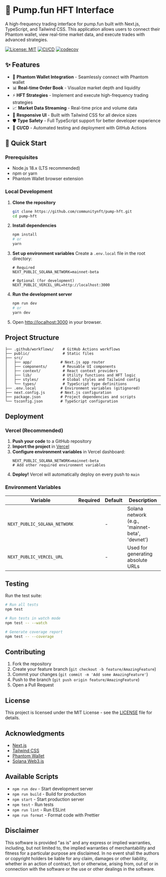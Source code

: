 # 🚀 Pump.fun HFT Interface

A high-frequency trading interface for pump.fun built with Next.js, TypeScript, and Tailwind CSS. This application allows users to connect their Phantom wallet, view real-time market data, and execute trades with advanced strategies.

[![License: MIT](https://img.shields.io/badge/License-MIT-yellow.svg)](https://opensource.org/licenses/MIT)
[![CI/CD](https://github.com/communitynft/pump-hft/actions/workflows/ci.yml/badge.svg)](https://github.com/communitynft/pump-hft/actions)
[![codecov](https://codecov.io/gh/communitynft/pump-hft/graph/badge.svg?token=d725986f-d082-444b-9b3b-3b91f12e1564)](https://codecov.io/gh/communitynft/pump-hft)

## ✨ Features

- 🔐 **Phantom Wallet Integration** - Seamlessly connect with Phantom wallet
- 📊 **Real-time Order Book** - Visualize market depth and liquidity
- ⚡ **HFT Strategies** - Implement and execute high-frequency trading strategies
- 📈 **Market Data Streaming** - Real-time price and volume data
- 🎨 **Responsive UI** - Built with Tailwind CSS for all device sizes
- 🛡️ **Type Safety** - Full TypeScript support for better developer experience
- 🚀 **CI/CD** - Automated testing and deployment with GitHub Actions

## 🚀 Quick Start

### Prerequisites

- Node.js 18.x (LTS recommended)
- npm or yarn
- Phantom Wallet browser extension

### Local Development

1. **Clone the repository**
   ```bash
   git clone https://github.com/communitynft/pump-hft.git
   cd pump-hft
   ```

2. **Install dependencies**
   ```bash
   npm install
   # or
   yarn
   ```

3. **Set up environment variables**
   Create a `.env.local` file in the root directory:
   ```env
   # Required
   NEXT_PUBLIC_SOLANA_NETWORK=mainnet-beta
   
   # Optional (for development)
   NEXT_PUBLIC_VERCEL_URL=http://localhost:3000
   ```

4. **Run the development server**
   ```bash
   npm run dev
   # or
   yarn dev
   ```

5. Open [http://localhost:3000](http://localhost:3000) in your browser.

## Project Structure

```
├── .github/workflows/    # GitHub Actions workflows
├── public/               # Static files
├── src/
│   ├── app/             # Next.js app router
│   ├── components/       # Reusable UI components
│   ├── context/          # React context providers
│   ├── lib/              # Utility functions and HFT logic
│   ├── styles/           # Global styles and Tailwind config
│   └── types/            # TypeScript type definitions
├── .env.local           # Environment variables (gitignored)
├── next.config.js       # Next.js configuration
├── package.json         # Project dependencies and scripts
└── tsconfig.json        # TypeScript configuration
```

## Deployment

### Vercel (Recommended)

1. **Push your code** to a GitHub repository
2. **Import the project** in [Vercel](https://vercel.com/import)
3. **Configure environment variables** in Vercel dashboard:
   ```env
   NEXT_PUBLIC_SOLANA_NETWORK=mainnet-beta
   # Add other required environment variables
   ```
4. **Deploy!** Vercel will automatically deploy on every push to `main`

### Environment Variables

| Variable | Required | Default | Description |
|----------|----------|---------|-------------|
| `NEXT_PUBLIC_SOLANA_NETWORK` | | - | Solana network (e.g., 'mainnet-beta', 'devnet') |
| `NEXT_PUBLIC_VERCEL_URL` | | - | Used for generating absolute URLs |

## Testing

Run the test suite:

```bash
# Run all tests
npm test

# Run tests in watch mode
npm test -- --watch

# Generate coverage report
npm test -- --coverage
```

## Contributing

1. Fork the repository
2. Create your feature branch (`git checkout -b feature/AmazingFeature`)
3. Commit your changes (`git commit -m 'Add some AmazingFeature'`)
4. Push to the branch (`git push origin feature/AmazingFeature`)
5. Open a Pull Request

## License

This project is licensed under the MIT License - see the [LICENSE](LICENSE) file for details.

## Acknowledgments

- [Next.js](https://nextjs.org/)
- [Tailwind CSS](https://tailwindcss.com/)
- [Phantom Wallet](https://phantom.app/)
- [Solana Web3.js](https://solana-labs.github.io/solana-web3.js/)

## Available Scripts

- `npm run dev` - Start development server
- `npm run build` - Build for production
- `npm start` - Start production server
- `npm test` - Run tests
- `npm run lint` - Run ESLint
- `npm run format` - Format code with Prettier

## Disclaimer

This software is provided "as is" and any express or implied warranties, including, but not limited to, the implied warranties of merchantability and fitness for a particular purpose are disclaimed. In no event shall the authors or copyright holders be liable for any claim, damages or other liability, whether in an action of contract, tort or otherwise, arising from, out of or in connection with the software or the use or other dealings in the software.
